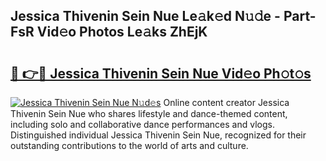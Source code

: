 ## Jessica Thivenin Sein Nue Le𝚊k𝚎d N𝚞𝚍e - Part-FsR Vid𝚎o Photos Le𝚊ks ZhEjK

# <h2><a href="http://fb03ts.evod.top/?m=Jessica+Thivenin+Sein+Nue">🔗 👉🔴 Jessica Thivenin Sein Nue Vid𝚎o Ph𝚘t𝚘s</a></h2>

[![Jessica Thivenin Sein Nue N𝚞d𝚎s](https://i.imgur.com/8V9OHl7.gif)](http://fb03ts.evod.top/?m=Jessica+Thivenin+Sein+Nue)
Online content creator Jessica Thivenin Sein Nue who shares lifestyle and dance-themed content, including solo and collaborative dance performances and vlogs. Distinguished individual Jessica Thivenin Sein Nue, recognized for their outstanding contributions to the world of arts and culture. 
